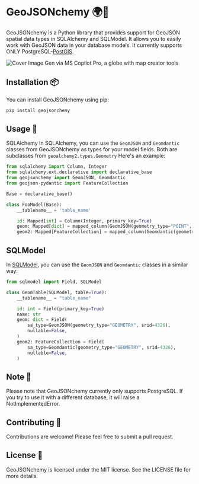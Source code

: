 # GeoJSONchemy 🌍🧪
GeoJSONchemy is a Python library that provides support for GeoJSON spatial data types in SQLAlchemy and SQLModel. It allows you to easily work with GeoJSON data in your database models. It currently supports ONLY PostgreSQL-[PostGIS](https://postgis.net/).

![Cover Image Gen via MS Copilot Pro, a globe with map creator tools](cover.jpeg)

## Installation 📦
You can install GeoJSONchemy using pip:
```bash
pip install geojsonchemy

```
## Usage 🚀
SQLAlchemy
In SQLAlchemy, you can use the `GeomJSON` and `Geomdantic` classes from GeoJSONchemy as types for your model fields. Both are subclasses from `geoalchemy2.types.Geometry` 
Here's an example:

```python
from sqlalchemy import Column, Integer
from sqlalchemy.ext.declarative import declarative_base
from geojsonchemy import GeomJSON, Geomdantic
from geojson-pydantic import FeatureCollection

Base = declarative_base()

class FooModel(Base):
    __tablename__ = 'table_name'

    id: Mapped[int] = Column(Integer, primary_key=True)
    geom: Mapped[dict] = mapped_column(GeomJSON(geometry_type="POINT", srid=4326), nullable=False, index=True)
    geom2: Mapped[FeatureCollection] = mapped_column(Geomdantic(geometry_type="GEOMETRY", srid=4326), nullable=False, index=True)
```

## SQLModel
In [SQLModel](https://github.com/tiangolo/sqlmodel), you can use the `GeomJSON` and `Geomdantic` classes in a similar way:
    
```python   
from sqlmodel import Field, SQLModel

class GeomTable(SQLModel, table=True):
    __tablename__ = "table_name"

    id: int = Field(primary_key=True)
    name: str
    geom: dict = Field(
        sa_type=GeomJSON(geometry_type="GEOMETRY", srid=4326),
        nullable=False,
    )
    geom2: FeatureCollection = Field(
        sa_type=Geomdantic(geometry_type="GEOMETRY", srid=4326),
        nullable=False,
    )

```

## Note 📝
Please note that GeoJSONchemy currently only supports PostgreSQL. If you try to use it with a different database, it will raise a NotImplementedError.

## Contributing 🤝
Contributions are welcome! Please feel free to submit a pull request.

## License 📄
GeoJSONchemy is licensed under the MIT license. See the LICENSE file for more details.